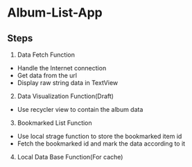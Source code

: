 # Album-List-App

## Steps
1. Data Fetch Function
  - Handle the Internet connection
  - Get data from the url
  - Display raw string data in TextView
2. Data Visualization Function(Draft)
  - Use recycler view to contain the album data
3. Bookmarked List Function
  - Use local strage function to store the bookmarked item id
  - Fetch the bookmarked id and mark the data according to it
4. Local Data Base Function(For cache)
